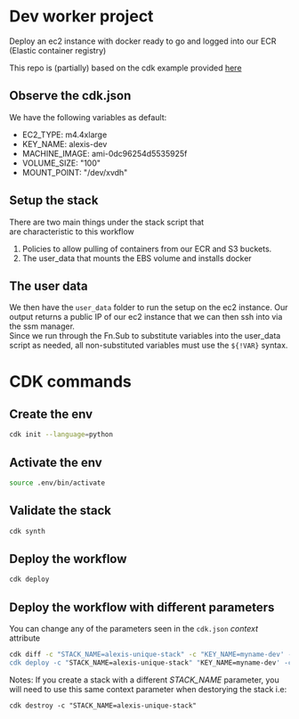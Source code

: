 
# Dev worker project

Deploy an ec2 instance with docker ready to go and logged into our ECR (Elastic container registry)

This repo is (partially) based on the cdk example provided [here](https://github.com/aws-samples/aws-cdk-examples/blob/master/python/existing-vpc-new-ec2-ebs-userdata/cdk_vpc_ec2)


## Observe the cdk.json
We have the following variables as default:
* EC2_TYPE: m4.4xlarge
* KEY_NAME: alexis-dev
* MACHINE_IMAGE: ami-0dc96254d5535925f
* VOLUME_SIZE: "100"
* MOUNT_POINT: "/dev/xvdh"

    
## Setup the stack
There are two main things under the stack script that  
are characteristic to this workflow 
1. Policies to allow pulling of containers from our ECR and S3 buckets.
2. The user_data that mounts the EBS volume and installs docker

## The user data
We then have the `user_data` folder to run the setup on the ec2 instance.
Our output returns a public IP of our ec2 instance that we can then ssh into via the ssm manager.  
Since we run through the Fn.Sub to substitute variables into the user_data script as needed, all non-substituted variables must use the `${!VAR}` syntax.

# CDK commands

## Create the env
```bash
cdk init --language=python
```

## Activate the env
```bash
source .env/bin/activate
``` 

## Validate the stack
```bash
cdk synth
```

## Deploy the workflow
```bash
cdk deploy
```

## Deploy the workflow with different parameters
You can change any of the parameters seen in the `cdk.json` *context* attribute
```bash
cdk diff -c "STACK_NAME=alexis-unique-stack" -c "KEY_NAME=myname-dev' -c "EC2_TYPE=t2.micro"
cdk deploy -c "STACK_NAME=alexis-unique-stack" "KEY_NAME=myname-dev' -c "EC2_TYPE=t2.micro"
```

Notes:
If you create a stack with a different *STACK_NAME* parameter, you will need to use this same context parameter when destorying the stack
i.e:
```cdk
cdk destroy -c "STACK_NAME=alexis-unique-stack"
```